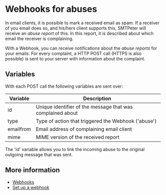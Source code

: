 # Webhooks for abuses

In email clients, it is possible to mark a received email as spam. If a 
receiver of you email does so, and his/hers client supports this, SMTPeter will
receive an *abuse report* of this. In this report, it is described about which
email the receiver is complaining.

With a Webhook, you can receive notifications about the *abuse reports* for your
emails. For every complaint, a HTTP POST call (HTTPS is also possible) is sent to
your server with information about the complaint.

## Variables

With each POST call the following variables are sent over:

| Variable  | Description                                                          |
|-----------|----------------------------------------------------------------------|
| id        | Unique identifier of the message that was complained about           |
| type      | Type of action that triggered the Webhook ('abuse')                  |
| emailfrom | Email address of complaining email client                            |
| mime      | MIME version of the received report                                  |

The 'id' variable allows you to link the incoming abuse to the original outgoing message that was sent.

## More information

* [Webhooks](./webhooks)
* [Set up a webhook](./webhook-setup)
